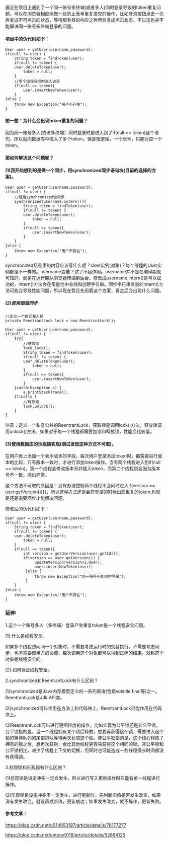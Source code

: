最近在项目上遇到了一个同一账号多终端(或者多人)同时登录导致的token重复问题。可以在浏览器相应地做一些防止表单重复提交的操作，比如登录按钮点击一次后变成不可点击的状态，等待服务器的响应之后再恢复成点击状态。不过这也并不能解决同一账号多终端登录的问题。

#### 项目中的伪代码如下：

```
User user = getUser(username,password);
if(null != user) {
    String token = findToken(user);
    if(null != token) {
	user.deleteToken(user);
        token = null;
    }
    //多个线程会同时进入这里
    if(null == token){
        user.insertNewToken(user);
    }    
}else {
    throw new Exception("用户不存在");
}
```

#### 想一想：为什么会出现token重复的问题？

因为同一账号多人(或者多终端）同时登录时都进入到了if(null == token)这个语句，所以就向数据库中插入了多个token，但是按道理，一个账号，只能对应一个token。

#### 那如何解决这个问题呢？

#### (1)我开始想到的是做一个同步，用synchronized同步语句块(目前的选择的方案)。

```
User user = getUser(username,password);
if(null != user) {
    //使用synchronized做同步
    synchronized(username.intern()){
        String token = findToken(user);
        if(null != token) {
	    user.deleteToken(user);
            token = null;
        }
        if(null == token){
            user.insertNewToken(user);
        }     
    }
}else {
    throw new Exception("用户不存在");
}
```
synchronized括号里的内容应该写什么呢？User实例(对象)？每个线程的User实例都是不一样的。username变量？试了不起作用。username并不是在编译期就可知的，而是在运行期从浏览器传递到后台。修改成username.intern()是可以成功的，intern()方法会在常量池中查找和创建字符串。同步字符串变量的intern()方法可能会导致性能问题，所以现在暂且先用着这个方案，看之后会出现什么问题。

##### (2)使用锁做同步

```
//定义一个排它重入锁
private ReentrantLock lock = new ReentrantLock();

User user = getUser(username,password);
if(null != user) {  
    try{
        //获取锁
        lock.lock();
        String token = findToken(user);
        if(null != token) {
	    user.deleteToken(user);
            token = null;
        }
        if(null == token){
            user.insertNewToken(user);          
        }     
    }catch(Exception e) {
        e.printStackTrace();
    }finally {
        //释放锁
        lock.unlock();
    }
}
```
注意：定义一个私有公共的ReentrantLock，获取锁是调用lock()方法，释放锁调用unlock()方法。如果对于每一个线程都需要加锁和释放锁，性能会比较低。

#### (3)使用数据库的乐观锁实现(测试发现这种方式不可取)。

在用户表上添加一个表示版本的字段。每次用户登录添加token时，都需要进行版本的比较，只有版本一致时，才进行添加token操作。当有两个线程进入到if(null == token)，第一个线程会修改版本号并插入token，而第二个线程则会因为版本号不一致，抛出异常。

这个方法不可取的原因是：没有办法控制两个线程不会同时进入if(version == user.getVersion()){}，所以这种方式还是会在登录的时候出现重复的token,也就是还是需要同步才能解决问题。


修改后的伪代码如下：

```
User user = getUser(username,password);
if(null != user) {
    String token = findToken(user);
    if(null != token) {
	user.deleteToken(user);
        token = null;
    }
    if(null == token){
        int version = getUserVersion(user.getId());    
        if(version == user.getVersion()) { 
             updateVersion(version+1,User);
             user.insertNewToken(user);
         }else {
             throw new Exception("同一账号不能同时登录");
         }
    }
}else {
    throw new Exception("用户不存在");
}
```

### 延伸

1.这个一个账号多人（多终端）登录产生重复token是一个线程安全问题。

(1).什么是线程安全。

如果多个线程访问同一个对象时，不需要考虑运行时的交替执行，不需要考虑同步，也不需要调用方的协调，每次调用这个对象都可以得到正确的结果，就称这个对象是线程安全的。

(2).如何保证线程安全。

2.synchronized和ReentrantLock有什么区别？

(1)synchronized是Java内存模型定义的一系列原语(包括volatile,final等)之一。ReentrantLock是Jdk API类。

(2)synchronized可以作用在方法上和代码块上。ReentrantLock只能作用在代码块上。

(3)ReentrantLock可以进行更细粒度的操作，比如实现为公平锁还是非公平锁。公平锁指的是，当一个线程拥有某个锁后释放，想要再获得这个锁，需要进入这个锁的等待队列的尾部排队等待再次获取这个锁。非公平锁指的是，这个线程释放了拥有的锁之后，想再次获得，会比其他线程更容易获得这个相同的锁。非公平锁和公平锁相比，减少了线程上下文的切换，但同时也可能造成一些线程很长时间都没有获得锁。

3.悲观锁和乐观锁有什么区别？

(1)悲观锁是设定冲突一定会发生，所以进行写入更新操作时只能有单一线程进行操作。

(2)乐观锁是设定冲突不一定发生，进行更新时，先判断旧值是否发生改变，如果没有发生改变，就设置成新值，更新成功；如果发生改变，就不操作，更新失败。


#### 参考文章：

https://blog.csdn.net/u014653197/article/details/76177277

https://blog.csdn.net/antony9118/article/details/52664125

